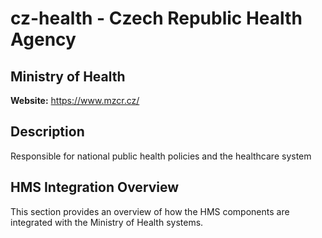 # cz-health - Czech Republic Health Agency

## Ministry of Health

**Website:** https://www.mzcr.cz/

## Description

Responsible for national public health policies and the healthcare system

## HMS Integration Overview

This section provides an overview of how the HMS components are integrated with the Ministry of Health systems.
